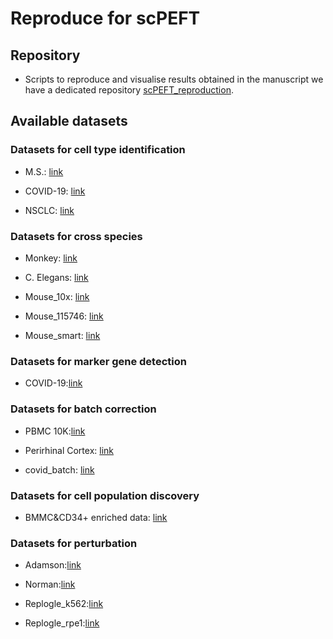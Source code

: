 # Reproduce for scPEFT

## Repository 

- Scripts to reproduce and visualise results obtained in the manuscript we have a dedicated
  repository [scPEFT_reproduction](https://github.com/coffee19850519/scPEFT_reproduction).

## Available datasets

### Datasets for cell type identification
- M.S.: [link](https://mailmissouri-my.sharepoint.com/:f:/r/personal/hefe_umsystem_edu/Documents/scPEFT_datasets/celltype_identification/ms?csf=1&web=1&e=udxeon)

- COVID-19: [link](https://mailmissouri-my.sharepoint.com/:f:/r/personal/hefe_umsystem_edu/Documents/scPEFT_datasets/celltype_identification/COVID-19?csf=1&web=1&e=WkrpQk)

- NSCLC: [link](https://mailmissouri-my.sharepoint.com/:f:/r/personal/hefe_umsystem_edu/Documents/scPEFT_datasets/celltype_identification/NSCLC?csf=1&web=1&e=yYgJkq)

### Datasets for cross species
- Monkey: [link](https://mailmissouri-my.sharepoint.com/:f:/r/personal/hefe_umsystem_edu/Documents/scPEFT_datasets/cross_species/MergedMonkey?csf=1&web=1&e=KcPkjK)

- C. Elegans: [link](https://mailmissouri-my.sharepoint.com/:f:/r/personal/hefe_umsystem_edu/Documents/scPEFT_datasets/cross_species/elegans?csf=1&web=1&e=GDmxFX)

- Mouse_10x: [link](https://mailmissouri-my.sharepoint.com/:f:/r/personal/hefe_umsystem_edu/Documents/scPEFT_datasets/cross_species/mouse_10x?csf=1&web=1&e=nz2NFP)

- Mouse_115746: [link](https://mailmissouri-my.sharepoint.com/:f:/r/personal/hefe_umsystem_edu/Documents/scPEFT_datasets/cross_species/mouse_115746?csf=1&web=1&e=T7hqEE)

- Mouse_smart: [link](https://mailmissouri-my.sharepoint.com/:f:/r/personal/hefe_umsystem_edu/Documents/scPEFT_datasets/cross_species/mouse_smart?csf=1&web=1&e=V4UERl)

### Datasets for marker gene detection
- COVID-19:[link](https://mailmissouri-my.sharepoint.com/:u:/r/personal/hefe_umsystem_edu/Documents/scPEFT_datasets/marker_gene_detection/COVID-19_test0.h5ad?csf=1&web=1&e=vWYHSb)

### Datasets for batch correction
- PBMC 10K:[link](https://mailmissouri-my.sharepoint.com/:u:/r/personal/hefe_umsystem_edu/Documents/scPEFT_datasets/batch_correction/PBMC_10K.h5ad?csf=1&web=1&e=MuONRg)

- Perirhinal Cortex: [link](https://mailmissouri-my.sharepoint.com/:u:/r/personal/hefe_umsystem_edu/Documents/scPEFT_datasets/batch_correction/Perirhinal%20Cortex.h5ad?csf=1&web=1&e=zVCyWk)

- covid_batch: [link](https://mailmissouri-my.sharepoint.com/:u:/r/personal/hefe_umsystem_edu/Documents/scPEFT_datasets/batch_correction/covid_subsampled.h5ad?csf=1&web=1&e=W3ngyI)

### Datasets for cell population discovery
- BMMC&CD34+ enriched data: [link](https://mailmissouri-my.sharepoint.com/:u:/r/personal/hefe_umsystem_edu/Documents/scPEFT_datasets/cell_population_discovery/immune.h5ad?csf=1&web=1&e=yTgdxl)


### Datasets for perturbation
- Adamson:[link](https://mailmissouri-my.sharepoint.com/:f:/r/personal/hefe_umsystem_edu/Documents/scPEFT_datasets/perturbation/adamson?csf=1&web=1&e=NINPQG)

- Norman:[link](https://mailmissouri-my.sharepoint.com/:f:/r/personal/hefe_umsystem_edu/Documents/scPEFT_datasets/perturbation/norman?csf=1&web=1&e=1ZMm3y)

- Replogle_k562:[link](https://mailmissouri-my.sharepoint.com/:f:/r/personal/hefe_umsystem_edu/Documents/scPEFT_datasets/perturbation/replogle_k562_essential?csf=1&web=1&e=ntRgqu)

- Replogle_rpe1:[link](https://mailmissouri-my.sharepoint.com/:f:/r/personal/hefe_umsystem_edu/Documents/scPEFT_datasets/perturbation/replogle_rpe1_essential?csf=1&web=1&e=505eQr)
